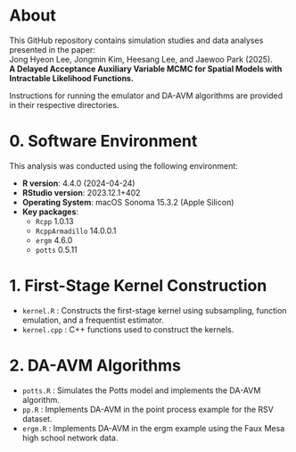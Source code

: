 # About

This GitHub repository contains simulation studies and data analyses presented in the paper:  
Jong Hyeon Lee, Jongmin Kim, Heesang Lee, and Jaewoo Park (2025).  
**A Delayed Acceptance Auxiliary Variable MCMC for Spatial Models with Intractable Likelihood Functions.**

Instructions for running the emulator and DA-AVM algorithms are provided in their respective directories.

# 0. Software Environment

This analysis was conducted using the following environment:

- **R version**: 4.4.0 (2024-04-24)
- **RStudio version**: 2023.12.1+402
- **Operating System**: macOS Sonoma 15.3.2 (Apple Silicon)
- **Key packages**:
  - `Rcpp` 1.0.13
  - `RcppArmadillo` 14.0.0.1
  - `ergm` 4.6.0
  - `potts` 0.5.11

# 1. First-Stage Kernel Construction

- `kernel.R` : Constructs the first-stage kernel using subsampling, function emulation, and a frequentist estimator.
- `kernel.cpp` : C++ functions used to construct the kernels.

# 2. DA-AVM Algorithms

- `potts.R` : Simulates the Potts model and implements the DA-AVM algorithm.
- `pp.R` : Implements DA-AVM in the point process example for the RSV dataset.
- `ergm.R` : Implements DA-AVM in the ergm example using the Faux Mesa high school network data.
